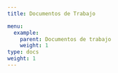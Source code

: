 ```yaml
---
title: Documentos de Trabajo

menu:
  example:
    parent: Documentos de trabajo
    weight: 1
type: docs
weight: 1
---
```



